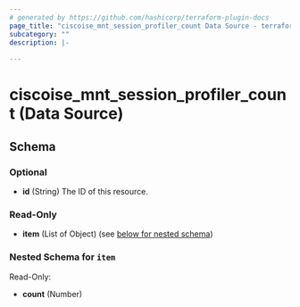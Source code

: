 ```yaml
---
# generated by https://github.com/hashicorp/terraform-plugin-docs
page_title: "ciscoise_mnt_session_profiler_count Data Source - terraform-provider-ciscoise"
subcategory: ""
description: |-
  
---
```


# ciscoise_mnt_session_profiler_count (Data Source)





<!-- schema generated by tfplugindocs -->
## Schema

### Optional

- **id** (String) The ID of this resource.

### Read-Only

- **item** (List of Object) (see [below for nested schema](#nestedatt--item))

<a id="nestedatt--item"></a>
### Nested Schema for `item`

Read-Only:

- **count** (Number)


